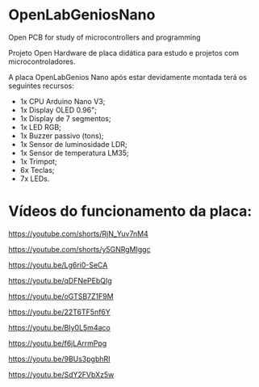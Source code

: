 # OpenLabGeniosNano
Open PCB for study of microcontrollers and programming

Projeto Open Hardware de placa didática para estudo e projetos com microcontroladores.

A placa OpenLabGenios Nano após estar devidamente montada terá os seguintes recursos:
- 1x CPU Arduino Nano V3;
- 1x Display OLED 0.96";
- 1x Display de 7 segmentos;
- 1x LED RGB;
- 1x Buzzer passivo (tons);
- 1x Sensor de luminosidade LDR;
- 1x Sensor de temperatura LM35;
- 1x Trimpot;
- 6x Teclas;
- 7x LEDs.

# Vídeos do funcionamento da placa:

https://youtube.com/shorts/RjN_Yuv7nM4

https://youtube.com/shorts/y5GNRgMIggc

https://youtu.be/Lg6ri0-SeCA

https://youtu.be/qDFNePEbQIg

https://youtu.be/oGTSB7Z1F9M

https://youtu.be/22T6TF5nf6Y

https://youtu.be/BIy0L5m4aco

https://youtu.be/f6jLArrmPpg

https://youtu.be/9BUs3pgbhRI

https://youtu.be/SdY2FVbXz5w
